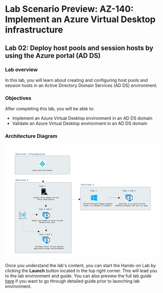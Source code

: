 # Lab Scenario Preview: AZ-140: Implement an Azure Virtual Desktop infrastructure

## Lab 02: Deploy host pools and session hosts by using the Azure portal (AD DS)

### Lab overview

In this lab, you will learn about creating and configuring host pools and session hosts in an Active Directory Domain Services (AD DS) environment.

### Objectives
  
After completing this lab, you will be able to:

- Implement an Azure Virtual Desktop environment in an AD DS domain
- Validate an Azure Virtual Desktop environment in an AD DS domain

### Architecture Diagram

   ![](media/az-140-mod2.png)

Once you understand the lab's content, you can start the Hands-on Lab by clicking the **Launch** button located in the top right corner. This will lead you to the lab environment and guide. You can also preview the full lab guide [here](https://experience.cloudlabs.ai/#/labguidepreview/6aa9f347-b2bc-4f6b-aa44-fcbc709f3281) if you want to go through detailed guide prior to launching lab environment.  